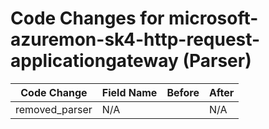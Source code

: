 # Code Changes for microsoft-azuremon-sk4-http-request-applicationgateway (Parser)

| Code Change | Field Name | Before | After |
|-------------|------------|--------|-------|
| removed_parser | N/A |  | N/A |